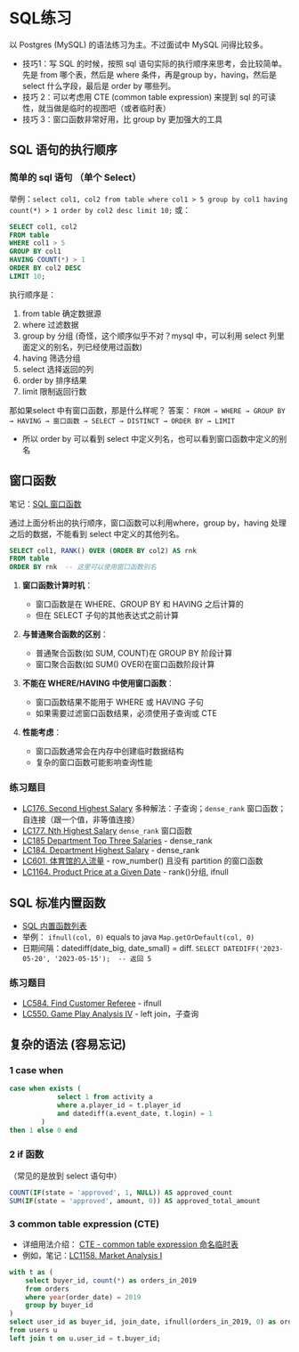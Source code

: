 # SQL练习

以 Postgres (MySQL) 的语法练习为主。不过面试中 MySQL 问得比较多。

- 技巧1：写 SQL 的时候，按照 sql 语句实际的执行顺序来思考，会比较简单。先是 from 哪个表，然后是 where 条件，再是group by，having，然后是 select 什么字段，最后是 order by 哪些列。
- 技巧 2：可以考虑用 CTE (common table expression) 来提到 sql 的可读性，就当做是临时的视图吧（或者临时表）
- 技巧 3：窗口函数非常好用，比 group by 更加强大的工具
## SQL 语句的执行顺序
### 简单的 sql 语句 （单个 Select）

举例：`select col1, col2 from table where col1 > 5 group by col1 having count(*) > 1 order by col2 desc limit 10;`
或：
```sql
SELECT col1, col2
FROM table
WHERE col1 > 5
GROUP BY col1
HAVING COUNT(*) > 1
ORDER BY col2 DESC
LIMIT 10;
```

执行顺序是：
1. from table 确定数据源
2. where 过滤数据
3. group by 分组  (奇怪，这个顺序似乎不对？mysql 中，可以利用 select 列里面定义的别名，列已经使用过函数)
4. having 筛选分组
5. select 选择返回的列
6. order by 排序结果
7. limit 限制返回行数

那如果select 中有窗口函数，那是什么样呢？
答案： `FROM → WHERE → GROUP BY → HAVING → 窗口函数 → SELECT → DISTINCT → ORDER BY → LIMIT`

- 所以 order by 可以看到 select 中定义列名，也可以看到窗口函数中定义的别名

## 窗口函数

笔记：[SQL 窗口函数](SQL%20窗口函数.md)

通过上面分析出的执行顺序，窗口函数可以利用where，group by，having 处理之后的数据，不能看到 select 中定义的其他列名。

```sql
SELECT col1, RANK() OVER (ORDER BY col2) AS rnk
FROM table
ORDER BY rnk  -- 这里可以使用窗口函数别名
```

1. **窗口函数计算时机**：
    - 窗口函数是在 WHERE、GROUP BY 和 HAVING 之后计算的
    - 但在 SELECT 子句的其他表达式之前计算

2. **与普通聚合函数的区别**：
    - 普通聚合函数(如 SUM, COUNT)在 GROUP BY 阶段计算
    - 窗口聚合函数(如 SUM() OVER)在窗口函数阶段计算

3. **不能在 WHERE/HAVING 中使用窗口函数**：
    - 窗口函数结果不能用于 WHERE 或 HAVING 子句
    - 如果需要过滤窗口函数结果，必须使用子查询或 CTE

4. **性能考虑**：
    - 窗口函数通常会在内存中创建临时数据结构
    - 复杂的窗口函数可能影响查询性能
### 练习题目

- [LC176. Second Highest Salary](LC176.%20Second%20Highest%20Salary.md)  多种解法：子查询；`dense_rank` 窗口函数；自连接（跟一个值，非等值连接）
- [LC177. Nth Highest Salary](LC177.%20Nth%20Highest%20Salary.md)  `dense_rank` 窗口函数
- [LC185 Department Top Three Salaries](LC185%20Department%20Top%20Three%20Salaries.md) - dense_rank
- [LC184. Department Highest Salary](LC184.%20Department%20Highest%20Salary.md) - dense_rank
- [LC601. 体育馆的人流量](LC601.%20体育馆的人流量.md) - row_number() 且没有 partition 的窗口函数
- [LC1164. Product Price at a Given Date](LC1164.%20Product%20Price%20at%20a%20Given%20Date.md) - rank()分组, ifnull


## SQL 标准内置函数

- [SQL 内置函数列表](SQL%20内置函数列表.md)
- 举例： `ifnull(col, 0)`  equals to java `Map.getOrDefault(col, 0)`
- 日期间隔：datediff(date_big, date_small) = diff.  `SELECT DATEDIFF('2023-05-20', '2023-05-15');  -- 返回 5`
### 练习题目

- [LC584. Find Customer Referee](LC584.%20Find%20Customer%20Referee.md)  - ifnull
- [LC550. Game Play Analysis IV](LC550.%20Game%20Play%20Analysis%20IV.md) - left join，子查询


## 复杂的语法 (容易忘记)

### 1 case when
```sql
case when exists (
            select 1 from activity a
            where a.player_id = t.player_id
            and datediff(a.event_date, t.login) = 1
        )
then 1 else 0 end
```


### 2 if 函数
（常见的是放到 select 语句中）
```sql
COUNT(IF(state = 'approved', 1, NULL)) AS approved_count
SUM(IF(state = 'approved', amount, 0)) AS approved_total_amount
```


### 3 common table expression (CTE)
- 详细用法介绍： [CTE - common table expression 命名临时表](CTE%20-%20common%20table%20expression%20命名临时表.md)
- 例如，笔记：[LC1158. Market Analysis I](LC1158.%20Market%20Analysis%20I.md)
```sql
with t as (
    select buyer_id, count(*) as orders_in_2019
    from orders
    where year(order_date) = 2019
    group by buyer_id
)
select user_id as buyer_id, join_date, ifnull(orders_in_2019, 0) as orders_in_2019
from users u
left join t on u.user_id = t.buyer_id;
```